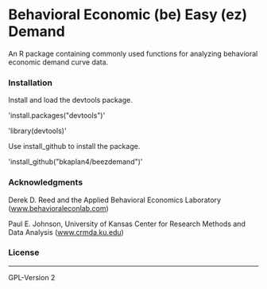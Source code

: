 # Behavioral Economic (be) Easy (ez) Demand
An R package containing commonly used functions for analyzing behavioral economic demand curve data.

### Installation
Install and load the devtools package.

'install.packages("devtools")'

'library(devtools)'

Use install_github to install the package.

'install_github("bkaplan4/beezdemand")'

### Acknowledgments
Derek D. Reed and the Applied Behavioral Economics Laboratory
(www.behavioraleconlab.com)

Paul E. Johnson, University of Kansas Center for Research Methods and Data Analysis
(www.crmda.ku.edu)

### License
_____
GPL-Version 2
